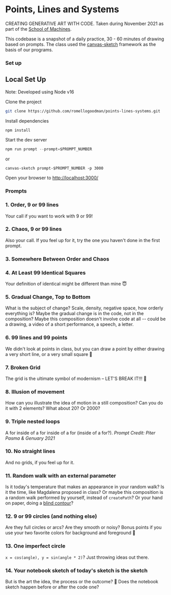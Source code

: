 # Points, Lines and Systems

CREATING GENERATIVE ART WITH CODE. Taken during November 2021 as part of the [School of Machines](http://schoolofma.org/points-lines-systems.html).

This codebase is a snapshot of a daily practice, 30 - 60 minutes of drawing based on prompts. The class used the [canvas-sketch](https://github.com/mattdesl/canvas-sketch) framework as the basis of our programs.

### Set up

## Local Set Up

Note: Developed using Node v16

Clone the project

```bash
git clone https://github.com/romellogoodman/points-lines-systems.git
```

Install dependencies

```bash
npm install
```

Start the dev server

```js
npm run prompt --prompt=$PROMPT_NUMBER
```

or

```
canvas-sketch prompt-$PROMPT_NUMBER -p 3000
```

Open your browser to [http://localhost:3000/](localhost:3000)

### Prompts

### 1. Order, 9 or 99 lines

Your call if you want to work with 9 or 99!

### 2. Chaos, 9 or 99 lines

Also your call. If you feel up for it, try the one you haven't done in the first prompt.

### 3. Somewhere Between Order and Chaos

### 4. At Least 99 Identical Squares

Your definition of identical might be different than mine 😇

### 5. Gradual Change, Top to Bottom

What is the subject of change? Scale, density, negative space, how orderly everything is? Maybe the gradual change is in the code, not in the composition? Maybe this composition doesn't involve code at all -- could be a drawing, a video of a short performance, a speech, a letter.

### 6. 99 lines and 99 points

We didn't look at points in class, but you can draw a point by either drawing a very short line, or a very small square 🙂

### 7. Broken Grid

The grid is the ultimate symbol of modernism – LET'S BREAK IT!!! 👹

### 8. Illusion of movement

How can you illustrate the idea of motion in a still composition? Can you do it with 2 elements? What about 20? Or 2000?

### 9. Triple nested loops

A for inside of a for inside of a for (inside of a for?). _Prompt Credit: Piter Pasma & Genuary 2021_

### 10. No straight lines

And no grids, if you feel up for it.

### 11. Random walk with an external parameter

Is it today's temperature that makes an appearance in your random walk? Is it the time, like Magdalena proposed in class? Or maybe this composition is a random walk performed by yourself, instead of `createPath`? Or your hand on paper, doing a [blind contour](https://en.wikipedia.org/wiki/Blind_contour_drawing)?

### 12. 9 or 99 circles (and nothing else)

Are they full circles or arcs? Are they smooth or noisy? Bonus points if you use your two favorite colors for background and foreground 🙂

### 13. One imperfect circle

`x = cos(angle), y = sin(angle * 2)`? Just throwing ideas out there.

### 14. Your notebook sketch of today's sketch is the sketch

But is the art the idea, the process or the outcome? 🥵 Does the notebook sketch happen before or after the code one?
